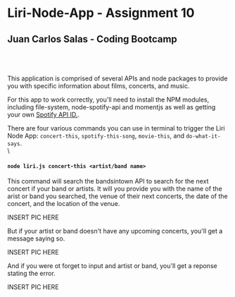 # Liri-Node-App - Assignment 10
## Juan Carlos Salas - Coding Bootcamp
\
\
\
This application is comprised of several APIs and node packages to provide you with specific information about films, concerts, and music. 

For this app to work correctly, you'll need to install the NPM modules, including file-system, node-spotify-api and momentjs as well as getting your own [Spotify API ID.](https://developer.spotify.com/). 

There are four various commands you can use in terminal to trigger the Liri Node App: `concert-this`, `spotify-this-song`, `movie-this`, and `do-what-it-says`.
\
\
#### `node liri.js concert-this <artist/band name>`

This command will search the bandsintown API to search for the next concert if your band or artists. It will you provide you with the name of the arist or band you searched, the venue of their next concerts, the date of the concert, and the location of the venue.

INSERT PIC HERE

But if your artist or band doesn't have any upcoming concerts, you'll get a message saying so.

INSERT PIC HERE

And if you were ot forget to input and artist or band, you'll get a reponse stating the error.

INSERT PIC HERE
